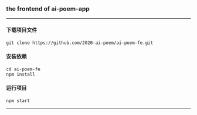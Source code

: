 ### the frontend of ai-poem-app
---
#### 下载项目文件
```
git clone https://github.com/2020-ai-poem/ai-poem-fe.git
```
#### 安装依赖
```
cd ai-poem-fe
npm install
```
#### 运行项目
```
npm start
```
---
